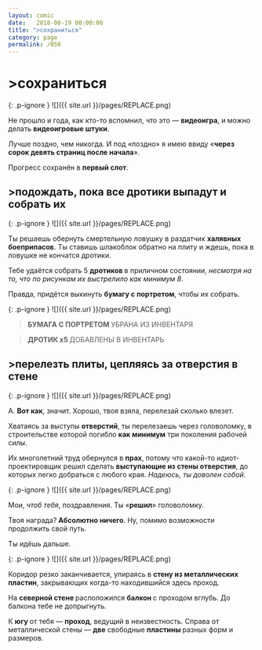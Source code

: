```yaml
---
layout: comic
date:   2018-08-19 00:00:00 
title: ">сохраниться"
category: page
permalink: /050
---
```

# >сохраниться

{: .p-ignore }
![]({{ site.url }}/pages/REPLACE.png)

Не прошло и года, как кто-то вспомнил, что это — <strong>видеоигра</strong>, и можно делать <strong>видеоигровые штуки</strong>.

Лучше поздно, чем никогда. И под «поздно» я имею ввиду «<strong>через сорок девять страниц после начала</strong>».

Прогресс сохранён в <strong>первый слот</strong>.

## >подождать, пока все дротики выпадут и собрать их

{: .p-ignore }
![]({{ site.url }}/pages/REPLACE.png)

Ты решаешь обернуть смертельную ловушку в раздатчик <strong>халявных боеприпасов</strong>. Ты ставишь шлакоблок обратно на плиту и ждешь, пока в ловушке не кончатся дротики.

Тебе удаётся собрать 5 <strong>дротиков </strong>в приличном состоянии, <em>несмотря на то, что по рисункам их выстрелило как минимум 8</em>.

Правда, придётся выкинуть <strong>бумагу с портретом</strong>, чтобы их собрать.

{: .p-ignore }
![]({{ site.url }}/pages/REPLACE.png)

<blockquote><strong>БУМАГА С ПОРТРЕТОМ </strong>УБРАНА ИЗ ИНВЕНТАРЯ</blockquote>

<blockquote><strong>ДРОТИК х5 </strong>ДОБАВЛЕНЫ В ИНВЕНТАРЬ</blockquote>

## >перелезть плиты, цепляясь за отверстия в стене

{: .p-ignore }
![]({{ site.url }}/pages/REPLACE.png)

А. <strong>Вот как</strong>, значит. Хорошо, твоя взяла, перелезай сколько влезет.

Хватаясь за выступы <strong>отверстий</strong>, ты перелезаешь через головоломку, в строительстве которой погибло <strong>как минимум</strong> три поколения рабочей силы.

Их многолетний труд обернулся в <strong>прах</strong>, потому что какой-то идиот-проектировщик решил сделать <strong>выступающие из стены отверстия</strong>, до которых легко добраться с любого края. <em>Надеюсь, ты доволен собой</em>.

{: .p-ignore }
![]({{ site.url }}/pages/REPLACE.png)

Мои, <em>чтоб тебя</em>, поздравления. Ты «<strong>решил</strong>» головоломку.

Твоя награда?<strong> Абсолютно ничего</strong>. Ну, помимо возможности продолжить свой путь.

Ты идёшь дальше.

{: .p-ignore }
![]({{ site.url }}/pages/REPLACE.png)

Коридор резко заканчивается, упираясь в <strong>стену из металлических пластин</strong>, закрывающих когда-то находившийся здесь проход.

На <strong>северной стене </strong>расположился <strong>балкон </strong>с проходом вглубь. До балкона тебе не допрыгнуть.

К <strong>югу </strong>от тебя — <strong>проход</strong>, ведущий в неизвестность. Справа от металлической стены — <strong>две</strong> свободные <strong>пластины </strong>разных форм и размеров.
